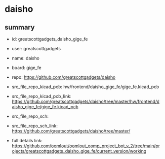 # daisho
 
## summary 
* id: greatscottgadgets_daisho_gige_fe
* user: greatscottgadgets
* name: daisho
* board: gige_fe
* repo: https://github.com/greatscottgadgets/daisho
* src_file_repo_kicad_pcb: hw/frontend/daisho_gige_fe/gige_fe.kicad_pcb
* src_file_repo_kicad_pcb_link: https://github.com/greatscottgadgets/daisho/tree/master/hw/frontend/daisho_gige_fe/gige_fe.kicad_pcb


* src_file_repo_sch: 
* src_file_repo_sch_link: https://github.com/greatscottgadgets/daisho/tree/master/
* full details link: https://github.com/oomlout/oomlout_oomp_project_bot_v_2/tree/main/projects/greatscottgadgets_daisho_gige_fe/current_version/working  








